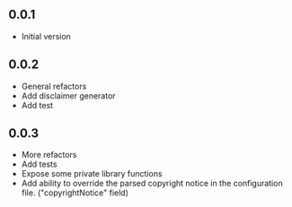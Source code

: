 ## 0.0.1

- Initial version

## 0.0.2

- General refactors
- Add disclaimer generator
- Add test

## 0.0.3

- More refactors
- Add tests
- Expose some private library functions
- Add ability to override the parsed copyright notice in the configuration file. ("copyrightNotice" field)
